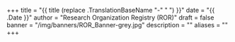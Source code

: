 +++ 
title = "{{ title (replace .TranslationBaseName "-" " ") }}" 
date = "{{ .Date }}"
author = "Research Organization Registry (ROR)" 
draft = false 
banner = "/img/banners/ROR_Banner-grey.jpg" 
description = ""
aliases = ""
+++ 